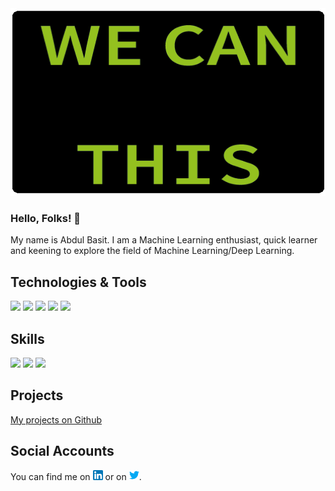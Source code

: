 
<img src="https://github.com/abdul3909/abdul3909/blob/main/source.gif" width="850" height="300"/>


### Hello, Folks! 👋

My name is Abdul Basit. I am a Machine Learning enthusiast, quick learner and keening to explore the field of Machine Learning/Deep Learning.


## Technologies & Tools
![](https://img.shields.io/badge/Code-Python-informational?style=flat&logo=appveyor&logoColor=%2303fce3&color=2bbc8a)
![](https://img.shields.io/badge/Code-C++-informational?style=flat&logo=appveyor&logoColor=%2303fce3&color=2bbc8a)
![](https://img.shields.io/badge/Code-JavaScript-informational?style=flat&logo=appveyor&logoColor=%2303fce3&color=2bbc8a)
![](https://img.shields.io/badge/Code-HTML/CSS-informational?style=flat&logo=appveyor&logoColor=%2303fce3&color=2bbc8a)
![](https://img.shields.io/badge/Tools-MySQL-informational?style=flat&logo=appveyor&logoColor=%2303fce3&color=2bbc8a)

## Skills
![](https://img.shields.io/static/v1?label=Skills&message=Machine_Learning&color=<COLOR>)
![](https://img.shields.io/static/v1?label=Skills&message=Data_Science&color=<COLOR>)
![](https://img.shields.io/static/v1?label=Skills&message=Web_Development&color=<COLOR>)


## Projects
[My projects on Github](https://github.com/abdul3909/Projects.git)

## Social Accounts
You can find me on [![LinkedIn][1.2]][1] or on [![Twitter][2.2]][2].

<!-- Icons -->

[2.2]: twitter.png (twitter icon without padding)
[1.2]: linkedin.png (LinkedIn icon without padding)

<!-- Links to your social media accounts -->

[2]: https://twitter.com/a_basit390
[1]: https://linkedin.com/in/abdul-basit-3909


<!--
**abdul3909/abdul3909** is a ✨ _special_ ✨ repository because its `README.md` (this file) appears on your GitHub profile.
![alt text](https://github.com/abdul3909/abdul3909/blob/main/source.gif "Header" )
Here are some ideas to get you started:
 https://twitter.com/Martin_Heinz_
- 🔭 I’m currently working on ...
- 🌱 I’m currently learning ...
- 👯 I’m looking to collaborate on ...
- 🤔 I’m looking for help with ...
- 💬 Ask me about ...
- 📫 How to reach me: ...
- 😄 Pronouns: ...
- ⚡ Fun fact: ...
-->
